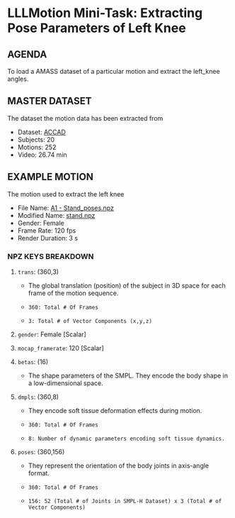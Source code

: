 # LLLMotion Mini-Task: Extracting Pose Parameters of Left Knee

## AGENDA

To load a AMASS dataset of a particular motion and extract the left_knee angles.

## MASTER DATASET
The dataset the motion data has been extracted from 

- Dataset: [ACCAD](https://accad.osu.edu/research/motion-lab/mocap-system-and-data)
- Subjects: 20
- Motions: 252
- Video: 26.74 min

## EXAMPLE MOTION
The motion used to extract the left knee

- File Name: [A1 - Stand_poses.npz](stand.npz)
- Modified Name: [stand.npz](stand.npz)
- Gender: Female
- Frame Rate: 120 fps
- Render Duration: 3 s

### NPZ KEYS BREAKDOWN

1. `trans`: (360,3)
    - The global translation (position) of the subject in 3D space for each frame of the motion sequence.
    -     360: Total # Of Frames 
    -     3: Total # of Vector Components (x,y,z)
  
2. `gender`: Female [Scalar]

3. `mocap_framerate`: 120 [Scalar]

4. `betas`: (16)
    - The shape parameters of the SMPL. They encode the body shape in a low-dimensional space.

5. `dmpls`: (360,8)
    - They encode soft tissue deformation effects during motion.
    -     360: Total # Of Frames 
    -     8: Number of dynamic parameters encoding soft tissue dynamics.


7. `poses`: (360,156)
    - They represent the orientation of the body joints in axis-angle format.
    -     360: Total # Of Frames
    -     156: 52 (Total # of Joints in SMPL-H Dataset) x 3 (Total # of Vector Components)


